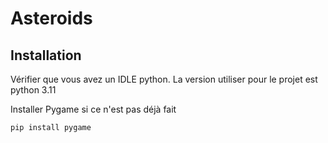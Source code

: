 # Asteroids

## Installation
Vérifier que vous avez un IDLE python.
La version utiliser pour le projet est python 3.11

Installer Pygame si ce n'est pas déjà fait
``` bash
pip install pygame
```